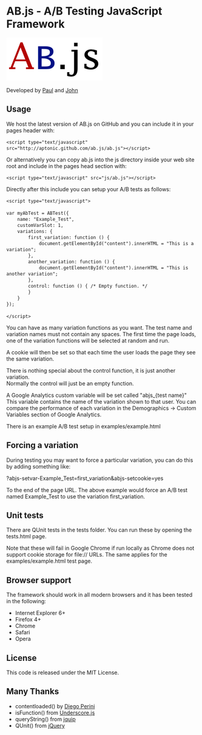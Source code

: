 # AB.js - A/B Testing JavaScript Framework

![Logo](https://github.com/newzealandpaul/ab.js/raw/markdown-test/web/2.png)

Developed by [Paul](https://github.com/newzealandpaul) and [John](http://www.aptonic.com)

## Usage

We host the latest version of AB.js on GitHub and you can include it in your pages header with:

	<script type="text/javascript" src="http://aptonic.github.com/ab.js/ab.js"></script>

Or alternatively you can copy ab.js into the js directory inside your web site root and include in the pages head section with:

	<script type="text/javascript" src="js/ab.js"></script>

Directly after this include you can setup your A/B tests as follows:

	<script type="text/javascript">

	var myAbTest = ABTest({
	    name: "Example_Test",
	    customVarSlot: 1,
	    variations: {
	        first_variation: function () {
	            document.getElementById("content").innerHTML = "This is a variation";
	        },
	        another_variation: function () {
	            document.getElementById("content").innerHTML = "This is another variation";
	        },
	        control: function () { /* Empty function. */
	        }
	    }
	});
	
	</script>

You can have as many variation functions as you want. The test name and variation names must not contain any spaces.
The first time the page loads, one of the variation functions will be selected at random and run.

A cookie will then be set so that each time the user loads the page they see the same variation.

There is nothing special about the control function, it is just another variation.   
Normally the control will just be an empty function.

A Google Analytics custom variable will be set called "abjs_{test name}" This variable contains the name of the variation shown to that user.
You can compare the performance of each variation in the Demographics -> Custom Variables section of
Google Analytics.

There is an example A/B test setup in examples/example.html

## Forcing a variation

During testing you may want to force a particular variation, you can do this by adding something like:

?abjs-setvar-Example_Test=first_variation&abjs-setcookie=yes

To the end of the page URL. The above example would force an A/B test named Example_Test to use the variation first_variation.

## Unit tests

There are QUnit tests in the tests folder. You can run these by opening the tests.html page. 

Note that these will fail in Google Chrome if run locally as Chrome does not support cookie storage for file:// URLs.
The same applies for the examples/example.html test page.

## Browser support

The framework should work in all modern browsers and it has been tested in the following:

* Internet Explorer 6+
* Firefox 4+
* Chrome
* Safari
* Opera

## License

This code is released under the MIT License.

## Many Thanks 

* contentloaded() by [Diego Perini](https://github.com/dperini)
* isFunction() from [Underscore.js](http://documentcloud.github.com/underscore/)
* queryString() from [jquip](https://github.com/mythz/jquip)
* QUnit() from [jQuery](http://docs.jquery.com/QUnit)

